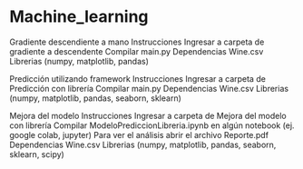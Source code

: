 # Machine_learning

Gradiente descendiente a mano
    Instrucciones
        Ingresar a carpeta de gradiente a descendente
        Compilar main.py
    Dependencias
        Wine.csv
        Librerias (numpy, matplotlib, pandas)
        
        
        
Predicción utilizando framework
    Instrucciones
        Ingresar a carpeta de Predicción con librería
        Compilar main.py
    Dependencias
        Wine.csv
        Librerias (numpy, matplotlib, pandas, seaborn, sklearn)
        

Mejora del modelo
    Instrucciones
        Ingresar a carpeta de Mejora del modelo con librería
        Compilar ModeloPrediccionLibreria.ipynb en algún notebook (ej. google colab, jupyter)
        Para ver el análisis abrir el archivo Reporte.pdf
    Dependencias
        Wine.csv
        Librerias (numpy, matplotlib, pandas, seaborn, sklearn, scipy)